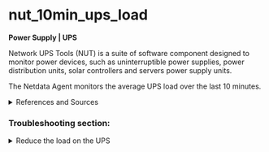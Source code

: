 # nut_10min_ups_load

**Power Supply | UPS**

Network UPS Tools (NUT) is a suite of software component designed to monitor power devices, such as
uninterruptible power supplies, power distribution units, solar controllers and servers power supply
units.

The Netdata Agent monitors the average UPS load over the last 10 minutes.

<details>
<summary>References and Sources</summary>

1. [NUT user manual]https://networkupstools.org/docs/user-manual.chunked/index.html

</details>

### Troubleshooting section:

<details>
<summary>Reduce the load on the UPS</summary>

To avoid ungraceful shutdowns of your systems, consider to reduce the load on this particular UPS.
To achieve this, consider removing attached devices that are not mission critical.

</details>
